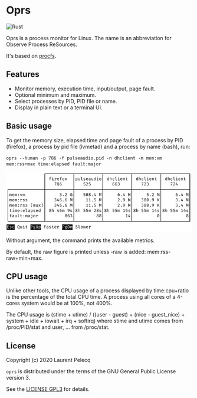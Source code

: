 Oprs
====

![Rust](https://github.com/lparcq/procmon-oprs/workflows/Rust/badge.svg)

Oprs is a process monitor for Linux. The name is an abbreviation for Observe Process ReSources.

It's based on [procfs](https://crates.io/crates/procfs).

Features
--------

* Monitor memory, execution time, input/output, page fault.
* Optional minimum and maximum.
* Select processes by PID, PID file or name.
* Display in plain text or a terminal UI.

Basic usage
-----------

To get the memory size, elapsed time and page fault of a process by PID (firefox), a process by pid
file (lvmetad) and a process by name (bash), run:

    oprs --human -p 786 -f pulseaudio.pid -n dhclient -m mem:vm mem:rss+max time:elapsed fault:major

![Screenshot](doc/screenshot.jpeg)

Without argument, the command prints the available metrics.

By default, the raw figure is printed unless -raw is added: mem:rss-raw+min+max. 

CPU usage
---------

Unlike other tools, the CPU usage of a process displayed by time:cpu+ratio is the percentage of the
total CPU time. A process using all cores of a 4-cores system would be at 100%, not 400%.

The CPU usage is (stime + utime) / ((user - guest) + (nice - guest_nice) + system + idle + iowait + irq + softirq)
where stime and utime comes from /proc/PID/stat and user, … from /proc/stat.

License
-------

Copyright (c) 2020 Laurent Pelecq

`oprs` is distributed under the terms of the GNU General Public License version 3.

See the [LICENSE GPL3](LICENSE) for details.
